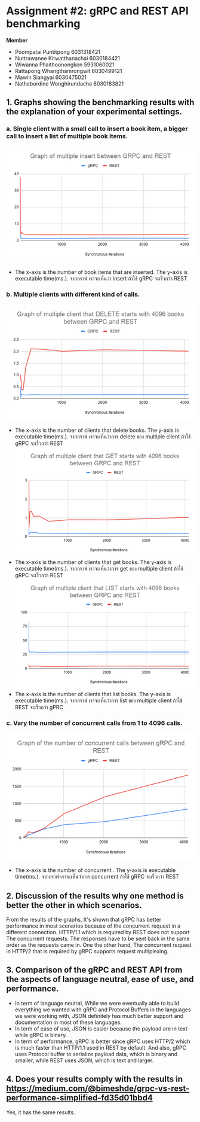 # Assignment #2: gRPC and REST API benchmarking

**Member**
* Poompatai Puntitpong 		      6031318421
* Nuttrawanee Kitwatthanachai 	6030184421
* Wiwanna Phaithoonongkon 	    5931060021
* Rattapong Whangthamrongwit 	  6030499121
* Mawin Siangyai 			          6030475021
* Nathabordine Wonghirundacha 	6030183821

## 1. Graphs showing the benchmarking results with the explanation of your experimental settings. 
### a. 	Single client with a small call to insert a book item, a bigger call to insert a list of multiple book items. 
![GitHub Logo](/aa_insert.png)
* The x-axis is the number of book items that are inserted. The y-axis is executable time(ms.). จากกราฟ เราจะเห็นว่า insert ถ้าใช้  gRPC จะเร็วกว่า REST
### b. 	Multiple clients with different kind of calls.
![GitHub Logo](/DELETE.png)
* The x-axis is the number of clients that delete books. The y-axis is executable time(ms.). จากกราฟ เราจะเห็นว่าการ delete ของ multiple client ถ้าใช้ gRPC จะเร็วกว่า REST
![GitHub Logo](/GET.png)
* The x-axis is the number of clients that get books. The y-axis is executable time(ms.). จากกราฟ เราจะเห็นว่าการ get ของ multiple client ถ้าใช้ gRPC จะเร็วกว่า REST 
![GitHub Logo](/LIST.png)
* The x-axis is the number of clients that list books. The y-axis is executable time(ms.). จากกราฟ เราจะเห็นว่าการ list ของ multiple client ถ้าใช้ REST จะเร็วกว่า gPRC

### c. 	Vary the number of concurrent calls from 1 to 4096 calls.
![GitHub Logo](/c_concurrent.png)
*  The x-axis is the number of concurrent . The y-axis is executable time(ms.). จากกราฟ เราจะเห็นว่าการ concurrent ถ้าใช้ gRPC จะเร็วกว่า REST
## 2. Discussion of the results why one method is better the other in which scenarios. 
 From the results of the graphs, It's shown that gRPC has better performance in most scenarios because of the concurrent request in a different connection. HTTP/1.1 which is required by REST does not support The concurrent requests. The responses have to be sent back in the same order as the requests came in. One the other hand, The concurrent request in HTTP/2 that is required by gRPC supports request multiplexing.

## 3. Comparison of the gRPC and REST API from the aspects of language neutral, ease of use, and performance.
  * In term of language neutral, While we were eventually able to build everything we wanted with gRPC and Protocol Buffers in the languages we were working with, JSON definitely has much better support and documentation in most of these languages. 
  * In term of ease of use, JSON is easier because the payload are in text while gRPC is binary.
  * In term of performance, gRPC is better since gRPC uses HTTP/2 which is much faster than HTTP/1.1 used in REST by default. And also, gRPC uses Protocol buffer to serialize payload data, which is binary and smaller, while REST uses JSON, which is text and larger.

## 4. Does your results comply with the results in https://medium.com/@bimeshde/grpc-vs-rest-performance-simplified-fd35d01bbd4
  Yes, it has the same results.
